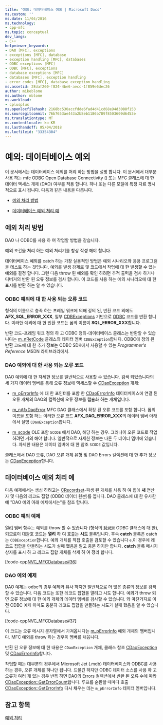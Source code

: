 ```yaml
---
title: '예외: 데이터베이스 예외 | Microsoft Docs'
ms.custom: ''
ms.date: 11/04/2016
ms.technology:
- cpp-mfc
ms.topic: conceptual
dev_langs:
- C++
helpviewer_keywords:
- DAO [MFC], exceptions
- exceptions [MFC], database
- exception handling [MFC], databases
- ODBC exceptions [MFC]
- ODBC [MFC], exceptions
- database exceptions [MFC]
- databases [MFC], exception handling
- error codes [MFC], database exception handling
ms.assetid: 28daf260-f824-4be6-aecc-1f859e6dec26
author: mikeblome
ms.author: mblome
ms.workload:
- cplusplus
ms.openlocfilehash: 2168bc530accfdde6fad4d41cd68e94d3088f153
ms.sourcegitcommit: 76b7653ae443a2b8eb1186b789f8503609d6453e
ms.translationtype: MT
ms.contentlocale: ko-KR
ms.lasthandoff: 05/04/2018
ms.locfileid: "33354304"
---
```

# <a name="exceptions-database-exceptions"></a>예외: 데이터베이스 예외
이 문서에서는 데이터베이스 예외를 처리 하는 방법을 설명 합니다. 이 문서에서 대부분 사용 하는 mfc ODBC Open Database Connectivity () 또는 MFC 클래스에 대 한 데이터 액세스 개체 (DAO) 여부를 적용 합니다. 하나 또는 다른 모델에 특정 자료 명시적으로 표시 됩니다. 다음과 같은 내용을 다룹니다.  
  
-   [예외 처리 방법](#_core_approaches_to_exception_handling)  
  
-   [데이터베이스 예외 처리 예](#_core_a_database_exception.2d.handling_example)  
  
##  <a name="_core_approaches_to_exception_handling"></a> 예외 처리 방법  
 DAO 나 ODBC를 사용 하 여 작업할 방법을 같습니다.  
  
 예외 조건을 처리 하는 예외 처리기를 항상 작성 해야 합니다.  
  
 데이터베이스 예외를 catch 하는 가장 실용적인 방법은 예외 시나리오와 응용 프로그램을 테스트 하는 것입니다. 예외를 발생 강제로 및 코드에서 작업에 대 한 발생할 수 있는 예외를 결정 합니다. 그런 다음 throw 된 예외를 확인 하려면 추적 출력을 검사 하거나 디버거의 반환 된 오류 정보를 검사 합니다. 이 코드를 사용 하는 예외 시나리오에 대 한 표시를 반환 하는 알 수 있습니다.  
  
### <a name="error-codes-used-for-odbc-exceptions"></a>ODBC 예외에 대 한 사용 되는 오류 코드  
 형식의 이름으로 충족 하는 프레임 워크에 의해 정의 된, 반환 코드 외에도 **AFX_SQL_ERROR_XXX**, 일부 [CDBExceptions](../mfc/reference/cdbexception-class.md) 기반으로 [ODBC](../data/odbc/odbc-basics.md) 코드를 반환 합니다. 이러한 예외에 대 한 반환 코드는 폼의 이름이 **SQL_ERROR_XXX**합니다.  
  
 반환 코드-프레임 워크 정의 하 고 ODBC 정의-데이터베이스 클래스는 반환할 수 있습니다는 [m_nRetCode](../mfc/reference/cdbexception-class.md#m_nretcode) 클래스의 데이터 멤버 `CDBException`합니다. ODBC에 정의 된 반환 코드에 대 한 추가 정보는 ODBC SDK에서 사용할 수 있는 *Programmer's Reference* MSDN 라이브러리에서.  
  
### <a name="error-codes-used-for-dao-exceptions"></a>DAO 예외에 대 한 사용 되는 오류 코드  
 DAO 예외에 대 한 자세한 정보를 일반적으로 사용할 수 있습니다. 검색 되었습니다의 세 가지 데이터 멤버를 통해 오류 정보에 액세스할 수 [CDaoException](../mfc/reference/cdaoexception-class.md) 개체:  
  
-   [m_pErrorInfo](../mfc/reference/cdaoexception-class.md#m_perrorinfo) 에 대 한 포인터를 포함 한 [CDaoErrorInfo](../mfc/reference/cdaoerrorinfo-structure.md) 데이터베이스에 연결 된 오류 개체의 DAO의 컬렉션에 오류 정보를 캡슐화 하는 개체입니다.  
  
-   [m_nAfxDaoError](../mfc/reference/cdaoexception-class.md#m_nafxdaoerror) MFC DAO 클래스에서 확장 된 오류 코드를 포함 합니다. 폼의 이름을 포함 하는 이러한 오류 코드 **AFX_DAO_ERROR_XXX**의 데이터 멤버 아래에서 설명 `CDaoException`합니다.  
  
-   [m_scode](../mfc/reference/cdaoexception-class.md#m_scode) OLE 포함 `SCODE` 에서 DAO, 해당 하는 경우. 그러나이 오류 코드로 작업 하려면 거의 해야 합니다. 일반적으로 자세한 정보는 다른 두 데이터 멤버에 있습니다. 자세한 내용은 데이터 멤버에 대 한 참조 `SCODE` 값입니다.  
  
 클래스에서 DAO 오류, DAO 오류 개체 유형 및 DAO Errors 컬렉션에 대 한 추가 정보는 [CDaoException](../mfc/reference/cdaoexception-class.md)합니다.  
  
##  <a name="_core_a_database_exception.2d.handling_example"></a> 데이터베이스 예외 처리 예  
 다음 예제에서는 생성 하려고는 [CRecordset](../mfc/reference/crecordset-class.md)-파생 된 개체를 사용 하 여 힙에 **새** 연산자 및 다음의 레코드 집합 (ODBC 데이터 원본)를 엽니다. DAO 클래스에 대 한 유사한 예 "DAO 예외 아래 예제에서는"를 참조 합니다.  
  
### <a name="odbc-exception-example"></a>ODBC 예외 예제  
 [열려](../mfc/reference/crecordset-class.md#open) 멤버 함수는 예외를 throw 할 수 있습니다 (형식의 [잠금을](../mfc/reference/cdbexception-class.md) ODBC 클래스에 대 한), 되므로이 대괄호 코드는 **열려** 하 여 호출는 **시도**  블록입니다. 후속 **catch** 블록은 catch는 `CDBException`합니다. 예외 개체를 직접 호출을 검토할 수 있습니다 `e`,이 경우에 레코드 집합을 만들려는 시도가 실패 했음을 알고 충분 하지만 합니다. **catch** 블록 메시지 상자를 표시 하 고 레코드 집합 개체를 삭제 하 여 정리 합니다.  
  
 [!code-cpp[NVC_MFCDatabase#36](../mfc/codesnippet/cpp/exceptions-database-exceptions_1.cpp)]  
  
### <a name="dao-exception-example"></a>DAO 예외 예제  
 DAO 예제는 odbc의 경우 예제와 유사 하지만 일반적으로 더 많은 종류의 정보를 검색할 수 있습니다. 다음 코드는 또한 레코드 집합을 열려고 시도 합니다. 예외가 throw 되 면 오류 정보에 대 한 예외 개체의 데이터 멤버를 검사할 수 있습니다. 와 마찬가지로 이전 ODBC 예제 아마도 충분히 레코드 집합을 만들려는 시도가 실패 했음을 알 수 있습니다.  
  
 [!code-cpp[NVC_MFCDatabase#37](../mfc/codesnippet/cpp/exceptions-database-exceptions_2.cpp)]  
  
 이 코드는 오류 메시지 문자열에서 가져옵니다는 [m_pErrorInfo](../mfc/reference/cdaoexception-class.md#m_perrorinfo) 예외 개체의 멤버입니다. MFC 예외를 throw 하는 경우이 멤버를 채웁니다.  
  
 반환 된 오류 정보에 대 한 내용은 `CDaoException` 개체, 클래스 참조 [CDaoException](../mfc/reference/cdaoexception-class.md) 및 [CDaoErrorInfo](../mfc/reference/cdaoerrorinfo-structure.md)합니다.  
  
 작업할 때는 대부분의 경우에서 Microsoft Jet (.mdb) 데이터베이스와 ODBC를 사용 하는 경우, 오류 개체를 하나만 됩니다. 드물긴 하지만 ODBC 데이터 소스를 사용 하 고 오류가 여러 개 있는 경우 반복 하면 DAO의 Errors 컬렉션에서 반환 된 오류 수에 따라 [CDaoException::GetErrorCount](../mfc/reference/cdaoexception-class.md#geterrorcount)합니다. 루프를 순환할 때마다 호출 [CDaoException::GetErrorInfo](../mfc/reference/cdaoexception-class.md#geterrorinfo) 다시 채우는 데는 `m_pErrorInfo` 데이터 멤버입니다.  
  
## <a name="see-also"></a>참고 항목  
 [예외 처리](../mfc/exception-handling-in-mfc.md)

